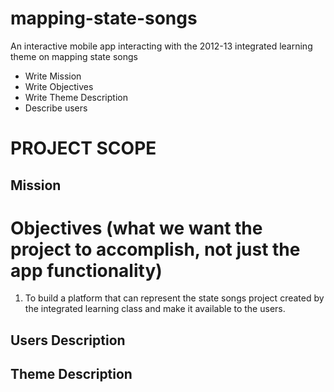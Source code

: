 mapping-state-songs
===================

An interactive mobile app interacting with the 2012-13 integrated learning theme on mapping state songs
* Write Mission
* Write Objectives
* Write Theme Description
* Describe users

# PROJECT SCOPE

Mission
----------
# Objectives (what we want the project to accomplish, not just the app functionality)

1. To build a platform that can represent the state songs project created by the integrated learning
   class and make it available to the users.


Users Description
------

Theme Description
-----------------
